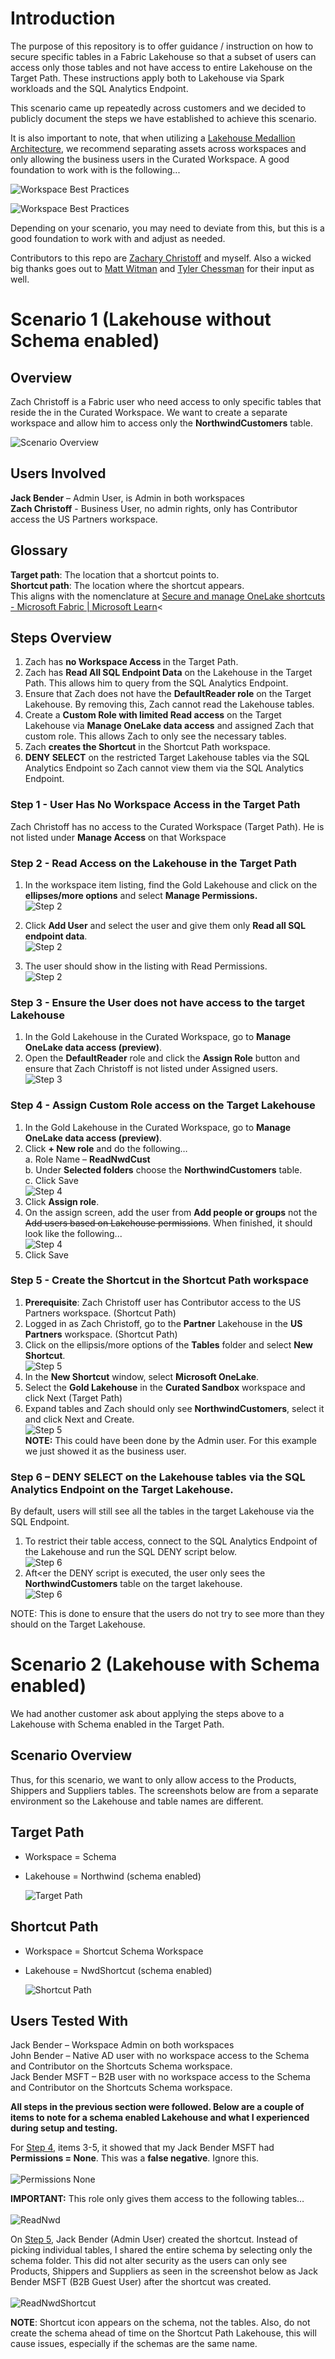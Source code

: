 # Introduction

The purpose of this repository is to offer guidance / instruction on how to secure specific tables in a Fabric Lakehouse so that a subset of users can access only those tables and not have access to entire Lakehouse on the Target Path.  These instructions apply both to Lakehouse via Spark workloads and the SQL Analytics Endpoint.

This scenario came up repeatedly across customers and we decided to publicly document the steps we have established to achieve this scenario.

It is also important to note, that when utilizing a [Lakehouse Medallion Architecture](https://learn.microsoft.com/en-us/fabric/onelake/onelake-medallion-lakehouse-architecture), we recommend separating assets across workspaces and only allowing the business users in the Curated Workspace.  A good foundation to work with is the following...

![Workspace Best Practices](./img/wrkspcbest1.png)

![Workspace Best Practices](./img/wrkspcbest2.png)

Depending on your scenario, you may need to deviate from this, but this is a good foundation to work with and adjust as needed.

Contributors to this repo are [Zachary Christoff](https://www.linkedin.com/in/zach-christoff-485b7466/) and myself.  Also a wicked big thanks goes out to [Matt Witman](https://www.linkedin.com/in/matt-witman-2280b337/) and [Tyler Chessman](https://www.linkedin.com/in/tyler-chessman/) for their input as well.

# Scenario 1 (Lakehouse without Schema enabled)
## Overview
Zach Christoff is a Fabric user who need access to only specific tables that reside the in the Curated Workspace.  We want to create a separate workspace and allow him to access only the <b>NorthwindCustomers</b> table.

![Scenario Overview](./img/scenariooverview.png)

## Users Involved 
<B>Jack Bender</B> – Admin User, is Admin in both workspaces<br>
<B>Zach Christoff</B> - Business User, no admin rights, only has Contributor access the US Partners workspace.

## Glossary
<B>Target path</B>: The location that a shortcut points to.<BR>
<B>Shortcut path</B>: The location where the shortcut appears.<BR>
This aligns with the nomenclature at [Secure and manage OneLake shortcuts - Microsoft Fabric | Microsoft Learn](https://learn.microsoft.com/en-us/fabric/onelake/onelake-shortcut-security)<

## Steps Overview
1. Zach has <b>no Workspace Access </b>in the Target Path.
2. Zach has <b>Read All SQL Endpoint Data</b> on the Lakehouse in the Target Path.  This allows him to query from the SQL Analytics Endpoint.
3. Ensure that Zach does not have the <b>DefaultReader role</b> on the Target Lakehouse.  By removing this, Zach cannot read the Lakehouse tables.
4. Create a <b>Custom Role with limited Read access</b> on the Target Lakehouse via <b>Manage OneLake data access</b> and assigned Zach that custom role.  This allows Zach to only see the necessary tables.
5. Zach <b>creates the Shortcut</b> in the Shortcut Path workspace.  
6. <b>DENY SELECT</b> on the restricted Target Lakehouse tables via the SQL Analytics Endpoint so Zach cannot view them via the SQL Analytics Endpoint.   

### Step 1 - User Has No Workspace Access in the Target Path
Zach Christoff has no access to the Curated Workspace (Target Path). He is not listed under <b>Manage Access</b> on that Workspace

### Step 2 - Read Access on the Lakehouse in the Target Path

1. In the workspace item listing, find the Gold Lakehouse and click on the <b>ellipses/more options</b> and select <b>Manage Permissions.</b><BR>
![Step 2](./img/step2.png)

2. Click <b>Add User</b> and select the user and give them only <b>Read all SQL endpoint data</b>.<BR>
![Step 2](./img/step2b.png)

3. The user should show in the listing with Read Permissions.<BR>
![Step 2](./img/step2c.png)


### Step 3 - Ensure the User does not have access to the target Lakehouse

1. In the Gold Lakehouse in the Curated Workspace, go to <b>Manage OneLake data access (preview)</b>.
2. Open the <b>DefaultReader</b> role and click the <b>Assign Role</b> button and ensure that Zach Christoff is not listed under Assigned users.<BR>
![Step 3](./img/step3.png)

### Step 4 - Assign Custom Role access on the Target Lakehouse

1. In the Gold Lakehouse in the Curated Workspace, go to <b>Manage OneLake data access (preview)</b>.
2. Click <b>+ New role</b> and do the following…<br>
   a. Role Name – <b>ReadNwdCust</b> <br>
   b. Under <b>Selected folders</b> choose the <b>NorthwindCustomers</b> table.<br>
   c. Click Save<br>
   ![Step 4](./img/step4.png)
3. Click <b>Assign role</b>.
4. On the assign screen, add the user from <b>Add people or groups</b> not the ~~Add users based on Lakehouse permissions~~.  When finished, it should look like the following...<BR>
   ![Step 4](./img/step4b.png)
5. Click Save

### Step 5 - Create the Shortcut in the Shortcut Path workspace

1. <b>Prerequisite</b>: Zach Christoff user has Contributor access to the US Partners workspace.  (Shortcut Path)
2. Logged in as Zach Christoff, go to the <b>Partner</b> Lakehouse in the <b>US Partners</b> workspace. (Shortcut Path)
3. Click on the ellipsis/more options of the <b>Tables</b> folder and select <b>New Shortcut</b>.<BR>
    ![Step 5](./img/step5a.png)
4. In the <b>New Shortcut</b> window, select <b>Microsoft OneLake</b>.
5. Select the <b>Gold Lakehouse</b> in the <b>Curated Sandbox</b> workspace and click Next  (Target Path)
6. Expand tables and Zach should only see <b>NorthwindCustomers</b>, select it and click Next and Create.<BR>
    ![Step 5](./img/step5b.png)<BR>
<b>NOTE:</b> This could have been done by the Admin user.  For this example we just showed it as the business user.

### Step 6 – DENY SELECT on the Lakehouse tables via the SQL Analytics Endpoint on the Target Lakehouse.
By default, users will still see all the tables in the target Lakehouse via the SQL Endpoint.  
1. To restrict their table access, connect to the SQL Analytics Endpoint of the Lakehouse and run the SQL DENY script below.<BR>
    ![Step 6](./img/step6a.png)
2. Aft<er the DENY script is executed, the user only sees the <b>NorthwindCustomers</b> table on the target lakehouse.  <BR>
    ![Step 6](./img/step6b.png)<BR>

NOTE:  This is done to ensure that the users do not try to see more than they should on the Target Lakehouse.


# Scenario 2 (Lakehouse with Schema enabled)
We had another customer ask about applying the steps above to a Lakehouse with Schema enabled in the Target Path.

## Scenario Overview
Thus, for this scenario, we want to only allow access to the Products, Shippers and Suppliers tables.  The screenshots below are from a separate environment so the Lakehouse and table names are different.

## Target Path</b>
-	Workspace = Schema
-	Lakehouse = Northwind (schema enabled)

    ![Target Path](./img/targetpath.png)

## Shortcut Path</b> 
-	Workspace = Shortcut Schema Workspace
-	Lakehouse = NwdShortcut (schema enabled)

    ![Shortcut Path](./img/shortcutpath.png)

## Users Tested With </b><BR>
Jack Bender – Workspace Admin on both workspaces<br>
John Bender – Native AD user with no workspace access to the Schema and Contributor on the Shortcuts Schema workspace.<br>
Jack Bender MSFT – B2B user with no workspace access to the Schema and Contributor on the Shortcuts Schema workspace.<br>

<b>All steps in the previous section were followed.  Below are a couple of items to note for a schema enabled Lakehouse and what I experienced during setup and testing.</b>

For [Step 4](#step-4---assign-custom-role-access-on-the-target-lakehouse), items 3-5, it showed that my Jack Bender MSFT had <B>Permissions = None</b>.  This was a <b>false negative</b>.  Ignore this.<BR>&nbsp;<BR>
    ![Permissions None](./img/permissions-none.png)

<B>IMPORTANT:</B>  This role only gives them access to the following tables…
<BR>&nbsp;<BR>
    ![ReadNwd](./img/readnwd.png)

On [Step 5](#step-5---create-the-shortcut-in-the-shortcut-path-workspace), Jack Bender (Admin User) created the shortcut.  Instead of picking individual tables, I shared the entire schema by selecting only the schema folder.  This did not alter security as the users can only see Products, Shippers and Suppliers as seen in the screenshot below as Jack Bender MSFT (B2B Guest User) after the shortcut was created.
<BR>&nbsp;<BR>
    ![ReadNwdShortcut](./img/nwdshortcut.png)

<b>NOTE</b>:  Shortcut icon appears on the schema, not the tables.   Also, do not create the schema ahead of time on the Shortcut Path Lakehouse, this will cause issues, especially if the schemas are the same name.


















